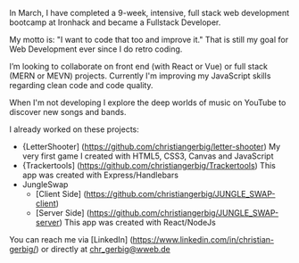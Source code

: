 In March, I have completed a 9-week, intensive, full stack web development bootcamp at Ironhack and became a Fullstack Developer.

My motto is: "I want to code that too and improve it." That is still my goal for Web Development ever since I do retro coding.

I’m looking to collaborate on front end (with React or Vue) or full stack (MERN or MEVN) projects. Currently I'm improving my JavaScript skills regarding clean code and code quality.

When I'm not developing I explore the deep worlds of music on YouTube to discover new songs and bands.

I already worked on these projects:

- {LetterShooter] (https://github.com/christiangerbig/letter-shooter)
  My very first game I created with HTML5, CSS3, Canvas and JavaScript
- {Trackertools] (https://github.com/christiangerbig/Trackertools)
  This app was created with Express/Handlebars
- JungleSwap
  - [Client Side]  (https://github.com/christiangerbig/JUNGLE_SWAP-client)
  - [Server Side] (https://github.com/christiangerbig/JUNGLE_SWAP-server)
  This app was created with React/NodeJs

You can reach me via [LinkedIn] (https://www.linkedin.com/in/christian-gerbig/) or directly at chr_gerbig@wweb.de
